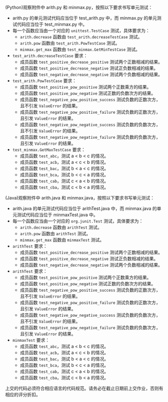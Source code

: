 (Python)观察附件中 arith.py 和 minmax.py，按照以下要求书写单元测试：

*   arith.py 的单元测试代码应当位于 test_arith.py 中，而 minmax.py 的单元测试代码应当位于 test_minmax.py 中。
*   每一个函数应当由一个对应的 <code>unittest.TestCase</code> 测试，具体要求为：
    -   <code>arith.decrease</code> 函数由 <code>test_arith.decreaseTestCase</code> 测试。
    -   <code>arith.pow</code> 函数由 <code>test_arith.PowTestCase</code> 测试。
    -   <code>minmax.get_max</code> 函数由 <code>test_minmax.GetMinTestCase</code> 测试。
*   <code>test_arith.decreaseTestCase</code> 要求：
    -   成员函数 <code>test_positive_decrease_positive</code> 测试两个正数相减的结果。
    -   成员函数 <code>test_positive_decrease_negative</code> 测试正负数相减的结果。
    -   成员函数 <code>test_negative_decrease_negative</code> 测试两个负数相减的结果。
*   <code>test_arith.PowTestCase</code> 要求：
    -   成员函数 <code>test_positive_pow_positive</code> 测试两个正数乘方的结果。
    -   成员函数 <code>test_positive_pow_negative</code> 测试正数的负数次方的结果。
    -   成员函数 <code>test_negative_pow_positive_success</code> 测试负数的正数次方，且不引发 <code>ValueError</code> 的结果。
    -   成员函数 <code>test_negative_pow_positive_failure</code> 测试负数的正数次方，且引发 <code>ValueError</code> 的结果。
    -   成员函数 <code>test_negative_pow_negative_success</code> 测试负数的负数次方，且不引发 <code>ValueError</code> 的结果。
    -   成员函数 <code>test_negative_pow_negative_failure</code> 测试负数的负数次方，且引发 <code>ValueError</code> 的结果。
*   <code>test_minmax.GetMaxTestCase</code> 要求：
    -   成员函数 <code>test_abc</code>，测试 a < b < c 的情况。
    -   成员函数 <code>test_acb</code>，测试 a < c < b 的情况。
    -   成员函数 <code>test_bac</code>，测试 b < a < c 的情况。
    -   成员函数 <code>test_bca</code>，测试 b < c < a 的情况。
    -   成员函数 <code>test_cab</code>，测试 c < a < b 的情况。
    -   成员函数 <code>test_cba</code>，测试 c < b < a 的情况。

(Java)观察附件中 arith.java 和 minmax.java，按照以下要求书写单元测试：

*   arith.java 的单元测试代码应当位于 arithTest.java 中，而 minmax.java 的单元测试代码应当位于 minmaxTest.java 中。
*   每一个函数应当由一个对应的 <code>org.junit.Test</code> 测试，具体要求为：
    -   <code>arith.decrease</code> 函数由 <code>arithTest</code> 测试。
    -   <code>arith.pow</code> 函数由 <code>arithTest</code> 测试。
    -   <code>minmax.get_max</code> 函数由 <code>minmaxTest</code> 测试。
*   <code>arithTest</code> 要求：
    -   成员函数 <code>test_positive_decrease_positive</code> 测试两个正数相减的结果。
    -   成员函数 <code>test_positive_decrease_negative</code> 测试正负数相减的结果。
    -   成员函数 <code>test_negative_decrease_negative</code> 测试两个负数相减的结果。
*   <code>arithTest</code> 要求：
    -   成员函数 <code>test_positive_pow_positive</code> 测试两个正数乘方的结果。
    -   成员函数 <code>test_positive_pow_negative</code> 测试正数的负数次方的结果。
    -   成员函数 <code>test_negative_pow_positive_success</code> 测试负数的正数次方，且不引发 <code>ValueError</code> 的结果。
    -   成员函数 <code>test_negative_pow_positive_failure</code> 测试负数的正数次方，且引发 <code>ValueError</code> 的结果。
    -   成员函数 <code>test_negative_pow_negative_success</code> 测试负数的负数次方，且不引发 <code>ValueError</code> 的结果。
    -   成员函数 <code>test_negative_pow_negative_failure</code> 测试负数的负数次方，且引发 <code>ValueError</code> 的结果。
*   <code>minmaxTest</code> 要求：
    -   成员函数 <code>test_abc</code>，测试 a < b < c 的情况。
    -   成员函数 <code>test_acb</code>，测试 a < c < b 的情况。
    -   成员函数 <code>test_bac</code>，测试 b < a < c 的情况。
    -   成员函数 <code>test_bca</code>，测试 b < c < a 的情况。
    -   成员函数 <code>test_cab</code>，测试 c < a < b 的情况。
    -   成员函数 <code>test_cba</code>，测试 c < b < a 的情况。


上交的代码必须符合相应语言的代码规范。请务必在截止日期前上交作业，否则有相应的评分折扣。
